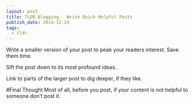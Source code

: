```yaml
---
layout: post
title: TLDR Blogging - Write Quick Helpful Posts
publish_date: 2014-12-24
tags:
  - tldr
---
```


Write a smaller version of your post to peak your readers interest. Save them time.

Sift the post down to its most profound ideas.

Link to parts of the larger post to dig deeper, if they like.

#Final Thought
Most of all, before you post, if your content is not helpful to someone don't post it.
